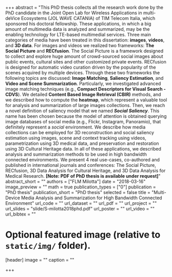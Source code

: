 +++
abstract = "This PhD thesis collects all the research work done by the PhD candidate in the Joint Open Lab for Wireless Applications in multi-deVice Ecosystems (JOL WAVE CATANIA) of TIM Telecom Italia, which sponsored his doctoral fellowship. These applications, in which a big amount of multimedia data is analyzed and summarized, may be the enabling technology for LTE-based multimedial services. Three main categories of media have been treated in this dissertation: **images**, **videos**, and **3D data**. For images and videos we realized two frameworks: **The Social Picture** and **RECfusion**. The Social Picture is a framework designed to collect and explore huge amount of crowd-sourced social images about public events, cultural sites and other customized private events. RECfusion is designed for automatic video curation driven by the popularity of the scenes acquired by multiple devices. Through these two frameworks the following topics are discussed: **Image Matching**, **Saliency Estimation**, and **Video and Scene Summarization**. Particularly, we investigated advanced image matching techniques (e.g., **Compact Descriptors for Visual Search - CDVS**). We detailed **Content Based Image Retrieval (CBIR)** methods, and we described how to compute the **heatmap**, which represent a valuable tool for analysis and summarization of large images collections. Then, we reach a novel definition of saliency model that we named ***Social Saliency***. This name has been chosen because the model of attention is obtained querying image databases of social media (e.g., Flickr, Instagram, Panoramio), that definitely represent a *social* environment. We describe how media collections can be employed for 3D reconstruction and social saliency estimation using images, scene and context tracking using videos, parametrization using 3D medical data, and preservation and restoration using 3D Cultural Heritage data. In all of these applications, we described analysis and summarization methods to be used in high bandwidth connected environments. We present 4 real use-cases, co-authored and published in international journals and conferences: The Social Picture, RECfusion, 3D Data Analysis for Cultural Heritage, and 3D Data Analysis for Medical Research. **[Note: PDF of PhD thesis is available under request]**"
abstract_short = ""
authors = ["FLM Milotta"]
date = "2018-03-16"
image_preview = ""
math = true
publication_types = ["0"]
publication = "PhD thesis"
publication_short = "PhD thesis"
selected = false
title = "Multi-Device Media Analysis and Summarization for High Bandwidth Connected Environment"
url_code = ""
url_dataset = ""
url_pdf = ""
url_project = ""
url_slides = "slide/S-milotta2018phd.pdf"
url_poster = ""
url_video = ""
url_bibtex = ""

# Optional featured image (relative to `static/img/` folder).
[header]
image = ""
caption = ""

+++